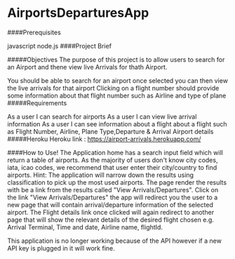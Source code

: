 # AirportsDeparturesApp
####Prerequisites

javascript
node.js
####Project Brief

#####Objectives The purpose of this project is to allow users to search for an Airport and thene view live Arrivals for thath Airport.

You should be able to search for an airport
once selected you can then view the live arrivals for that airport
Clicking on a flight number should provide some information about that flight number such as Airline and type of plane
#####Requirements

As a user I can search for airports
As a user I can view live arrival information
As a user I can see information about a flight about a flight such as Flight Number, Airline, Plane Type,Departure & Arrival Airport details
#####Heroku Heroku link : https://airport-arrivals.herokuapp.com/

####How to Use! 
The Application home has a search input field which will return a table of airports. As the majority of users don't know city codes, iata, icao codes, we recommend that user enter their city/country to find airports. Hint: The application will narrow down the results using classification to pick up the most used airports. The page render the results with be a link from the results called "View Arrivals/Departures". Click on the link "View Arrivals/Departures" the app will redirect you the user to a new page that will contain arrival/departure information of the selected airport. The Flight details link once clicked will again redirect to another page that will show the relevant details of the desired flight chosen e.g. Arrival Terminal, Time and date, Airline name, flightId.

This application is no longer working because of the API however if a new API key is plugged in it will work fine.
